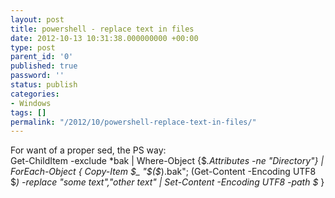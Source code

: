```yaml
---
layout: post
title: powershell - replace text in files
date: 2012-10-13 10:31:38.000000000 +00:00
type: post
parent_id: '0'
published: true
password: ''
status: publish
categories:
- Windows
tags: []
permalink: "/2012/10/powershell-replace-text-in-files/"
---
```

For want of a proper sed, the PS way:  
Get-ChildItem -exclude *bak | Where-Object {$_.Attributes -ne "Directory"} | ForEach-Object { Copy-Item $_ "$($_).bak"; (Get-Content -Encoding UTF8 $_) -replace "some text","other text" | Set-Content -Encoding UTF8 -path $_ }


